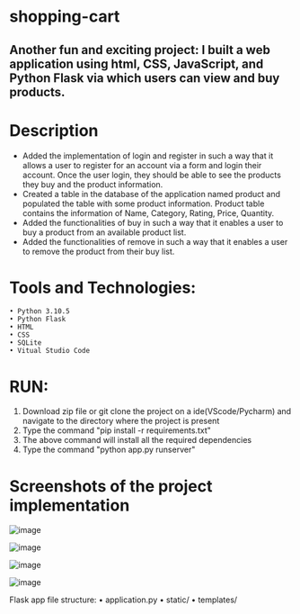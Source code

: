 # shopping-cart

## Another fun and exciting project: I built a web application using html, CSS, JavaScript, and Python Flask via which users can view and buy products.

# Description
- Added the implementation of login and register in such a way that it allows a user to register for an account via a form and login their account. Once the user login, they should be able to see the products they buy and the product information.
- Created a table in the database of the application named product and populated the table with some product information. Product table contains the information of Name, Category, Rating, Price, Quantity.
- Added the functionalities of buy in such a way that it enables a user to buy a product from an available product list.
- Added the functionalities of remove in such a way that it enables a user to remove the product from their buy list.

# Tools and Technologies:
	• Python 3.10.5
	• Python Flask
	• HTML
	• CSS
	• SQLite
	• Vitual Studio Code

# RUN:

1. Download zip file or git clone the project on a ide(VScode/Pycharm) and navigate to the directory where the project is present
2. Type the command "pip install -r requirements.txt" 
3. The above command will install all the required dependencies
4. Type the command "python app.py runserver"

# Screenshots of the project implementation

![image](https://user-images.githubusercontent.com/96188342/150786050-14e19d3f-e635-4a18-bf60-4b6592424241.png)


![image](https://user-images.githubusercontent.com/96188342/150786090-74c9b2c3-896c-4b9a-bc2d-b1699c5f3980.png)


![image](https://user-images.githubusercontent.com/96188342/150785610-6e2c87d7-d9e5-4482-9441-f87d45abe2e0.png)


![image](https://user-images.githubusercontent.com/96188342/150786192-3f7edae7-d1fe-4f99-b237-0a6622fa0c9a.png)


Flask app file structure:
	• application.py
	• static/
	• templates/
